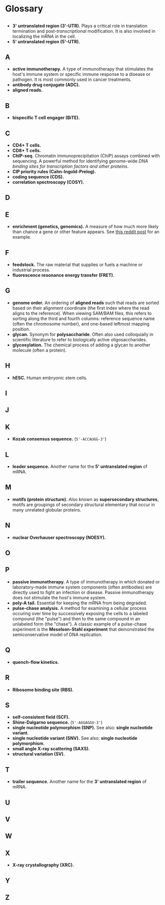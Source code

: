 # Glossary

## #
- **3' untranslated region (3'-UTR).** Plays a critical role in translation termination and post-_transcriptional_ modification. It is also involved in localizing the mRNA in the cell.
- **5' untranslated region (5'-UTR).**

## A
- **active immunotherapy.** A type of immunotherapy that stimulates the host's immune system or specific immune response to a disease or pathogen. It is most commonly used in cancer treatments.
- **antibody drug conjugate (ADC).**
- **aligned reads.**

## B

- **bispecific T cell engager (BiTE).**

## C
- **CD4+ T cells.**
- **CD8+ T cells.**
- **ChIP-seq.** Chromatin immunoprecipitation (ChIP) assays combined with sequencing. A powerful method for identifying genome-wide _DNA binding sites for transcription factors and other proteins_.
- **CIP priority rules (Cahn-Ingold-Prelog).**
- **coding sequence (CDS).**
- **correlation spectroscopy (COSY).**

## D

## E
- **enrichment (genetics, genomics).** A measure of how much more likely than chance a gene or other feature appears. See [this reddit post](https://archive.is/bBZ9V) for an example.

## F
- **feedstock.** The raw material that supplies or fuels a machine or industrial process.
- **fluorescence resonance energy transfer (FRET).**

## G
- **genome order.** An ordering of **aligned reads** such that reads are sorted based on their alignment coordinate (the first index where the read aligns to the reference). When viewing SAM/BAM files, this refers to sorting along the third and fourth columns: reference sequence name (often the chromosome number), and one-based leftmost mapping position.
- **glycan.** Synonym for **polysaccharide**. Often also used colloquially in scientific literature to refer to biologically active oligosaccharides.
- **glycosylation.** The chemical process of adding a glycan to another molecule (often a protein).

## H
- **hESC.** Human embryonic stem cells.

## I

## J

## K

- **Kozak consensus sequence.** (`5'-ACCAUGG-3'`)

## L
- **leader sequence.** Another name for the **5' untranslated region** of mRNA.

## M
- **motifs (protein structure).** Also known as **supersecondary structures**, motifs are groupings of secondary structural elementary that occur in many unrelated globular proteins.

## N
- **nuclear Overhauser spectroscopy (NOESY).**

## O

## P
- **passive immunotherapy.** A type of immunotherapy in which donated or laboratory-made immune system components (often antibodies) are directly used to fight an infection or disease. Passive immunotherapy does not stimulate the host's immune system.
- **poly-A tail.** Essential for keeping the mRNA from being degraded.
- **pulse-chase analysis.** A method for examining a cellular process occuring over time by successively exposing the cells to a labeled compound (the "pulse") and then to the same compound in an unlabeled form (the "chase"). A classic example of a pulse-chase experiment is the **Meselson-Stahl experiment** that demonstrated the semiconservative model of DNA replication.

## Q
- **quench-flow kinetics.**

## R
- **Ribosome binding site (RBS).**

## S
- **self-consistent field (SCF).**
- **Shine-Dalgarno sequence.** (`5'-AGGAGGU-3'`)
- **single nucleotide polymorphism (SNP).** See also: **single nucleotide variant**.
- **single nucleotide variant (SNV).** See also: **single nucleotide polymorphism**.
- **small angle X-ray scattering (SAXS).**
- **structural variation (SV).**

## T
- **trailer sequence.** Another name for the **3' untranslated region** of mRNA.

## U

## V

## W

## X
- **X-ray crystallography (XRC).**

## Y

## Z
